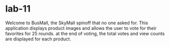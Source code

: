 # lab-11

Welcome to BusMall, the SkyMall spinoff that no one asked for. This application displays product images and allows the user to vote for their favorites for 25 rounds. at the end of voting, the total votes and view counts are displayed for each product. 